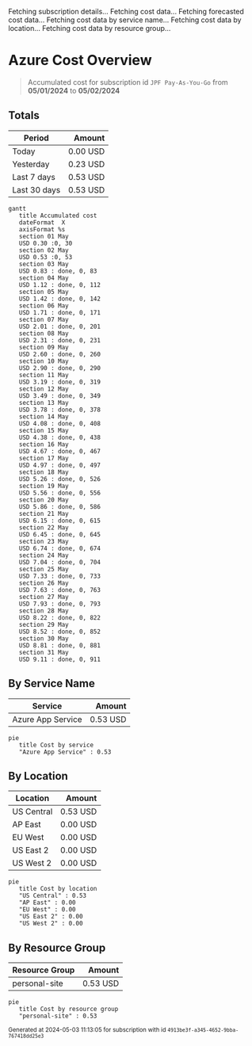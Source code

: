 Fetching subscription details...
Fetching cost data...
Fetching forecasted cost data...
Fetching cost data by service name...
Fetching cost data by location...
Fetching cost data by resource group...
# Azure Cost Overview

> Accumulated cost for subscription id `JPF Pay-As-You-Go` from **05/01/2024** to **05/02/2024**

## Totals

|Period|Amount|
|---|---:|
|Today|0.00 USD|
|Yesterday|0.23 USD|
|Last 7 days|0.53 USD|
|Last 30 days|0.53 USD|

```mermaid
gantt
   title Accumulated cost
   dateFormat  X
   axisFormat %s
   section 01 May
   USD 0.30 :0, 30
   section 02 May
   USD 0.53 :0, 53
   section 03 May
   USD 0.83 : done, 0, 83
   section 04 May
   USD 1.12 : done, 0, 112
   section 05 May
   USD 1.42 : done, 0, 142
   section 06 May
   USD 1.71 : done, 0, 171
   section 07 May
   USD 2.01 : done, 0, 201
   section 08 May
   USD 2.31 : done, 0, 231
   section 09 May
   USD 2.60 : done, 0, 260
   section 10 May
   USD 2.90 : done, 0, 290
   section 11 May
   USD 3.19 : done, 0, 319
   section 12 May
   USD 3.49 : done, 0, 349
   section 13 May
   USD 3.78 : done, 0, 378
   section 14 May
   USD 4.08 : done, 0, 408
   section 15 May
   USD 4.38 : done, 0, 438
   section 16 May
   USD 4.67 : done, 0, 467
   section 17 May
   USD 4.97 : done, 0, 497
   section 18 May
   USD 5.26 : done, 0, 526
   section 19 May
   USD 5.56 : done, 0, 556
   section 20 May
   USD 5.86 : done, 0, 586
   section 21 May
   USD 6.15 : done, 0, 615
   section 22 May
   USD 6.45 : done, 0, 645
   section 23 May
   USD 6.74 : done, 0, 674
   section 24 May
   USD 7.04 : done, 0, 704
   section 25 May
   USD 7.33 : done, 0, 733
   section 26 May
   USD 7.63 : done, 0, 763
   section 27 May
   USD 7.93 : done, 0, 793
   section 28 May
   USD 8.22 : done, 0, 822
   section 29 May
   USD 8.52 : done, 0, 852
   section 30 May
   USD 8.81 : done, 0, 881
   section 31 May
   USD 9.11 : done, 0, 911
```

## By Service Name

|Service|Amount|
|---|---:|
|Azure App Service|0.53 USD|

```mermaid
pie
   title Cost by service
   "Azure App Service" : 0.53
```

## By Location

|Location|Amount|
|---|---:|
|US Central|0.53 USD|
|AP East|0.00 USD|
|EU West|0.00 USD|
|US East 2|0.00 USD|
|US West 2|0.00 USD|

```mermaid
pie
   title Cost by location
   "US Central" : 0.53
   "AP East" : 0.00
   "EU West" : 0.00
   "US East 2" : 0.00
   "US West 2" : 0.00
```

## By Resource Group

|Resource Group|Amount|
|---|---:|
|personal-site|0.53 USD|

```mermaid
pie
   title Cost by resource group
   "personal-site" : 0.53
```

<sup>Generated at 2024-05-03 11:13:05 for subscription with id `4913be3f-a345-4652-9bba-767418dd25e3`</sup>
